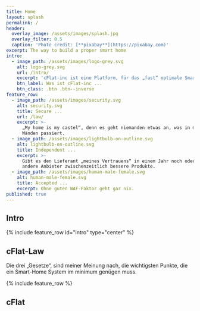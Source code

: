```yaml
---
title: Home
layout: splash
permalink: /
header:
  overlay_image: /assets/images/splash.jpg
  overlay_filter: 0.5
  caption: 'Photo credit: [**pixabay**](https://pixabay.com)'
excerpt: The way to build a proper smart home
intro:
  - image_path: /assets/images/logo-grey.svg
    alt: logo-grey.svg
    url: /intro/
    excerpt: 'cFlat-inc ist eine Platform, für das „fast“ optimale Smart-Home System'
    btn_label: Was ist cFlat-inc ...
    btn_class: .btn .btn--inverse
feature_row:
  - image_path: /assets/images/security.svg
    alt: security.svg
    title: Secure ...
    url: /law/
    excerpt: >-
      „My home is my castel“, denn es geht niemanden etwas an, was in meinen 4
      Wänden passiert.
  - image_path: /assets/images/lightbulb-on-outline.svg
    alt: lightbulb-on-outline.svg
    title: Independent ...
    excerpt: >-
      Gibt es den Lieferant „meines Vertrauens“ in einem Jahr noch oder haben
      andere Anbieter zwischenzeitlich bessere Produkte.
  - image_path: /assets/images/human-male-female.svg
    alt: human-male-female.svg
    title: Accepted ...
    excerpt: Ohne guten WAF-Faktor geht gar nix.
published: true
---
```

<p></p>

## Intro

{% include feature_row id="intro" type="center" %}

## cFlat-Law

Die drei „Gesetze“, sind meiner Meinung nach, die wichtigsten Punkte, die ein Smart-Home System im minimum genügen muss.

{% include feature_row %}

## cFlat
